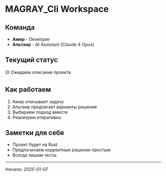 # MAGRAY_Cli Workspace

## Команда
- **Амир** - Developer
- **Альтаир** - AI Assistant (Claude 4 Opus)

## Текущий статус
🟡 Ожидаем описание проекта

## Как работаем
1. Амир описывает задачу
2. Альтаир предлагает варианты решения
3. Выбираем подход вместе
4. Реализуем итеративно

## Заметки для себя
- Проект будет на Rust
- Предпочитаем корректные решения простым
- Всегда пишем тесты

---
*Начало: 2025-01-07*